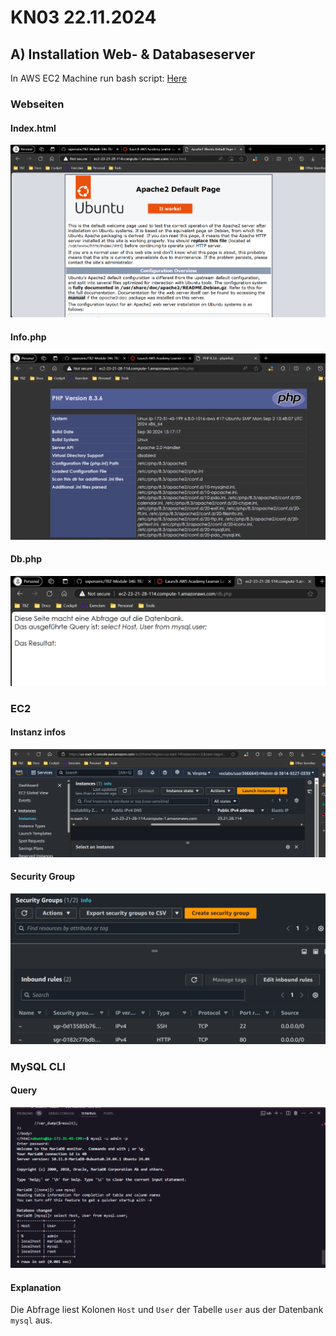 # KN03 22.11.2024

## A) Installation Web- & Databaseserver

In AWS EC2 Machine run bash script: [Here](https://github.com/sxpersxnic/m346/tree/main/KNs/03-IaaS-AWS/script.sh)

### Webseiten

#### Index.html

![index.html Seite](/m346-Cloud/Images/KN03/INDEX-HTML.png)

#### Info.php

![info.php Seite](/m346-Cloud/Images/KN03/INFO-PHP.png)

#### Db.php

![db.php Seite](/m346-Cloud/Images/KN03/DB-PHP.png)

### EC2

#### Instanz infos

![Instanz Details](/m346-Cloud/Images/KN03/INSTANCE-DETAILS.png)

#### Security Group

![Details Security group](/m346-Cloud/Images/KN03/SECURITY-GROUP.png)

### MySQL CLI

#### Query

![MySQL Query](/m346-Cloud/Images/KN03/MYSQL-QUERY.png)

#### Explanation

Die Abfrage liest Kolonen `Host` und `User` der Tabelle `user` aus der Datenbank `mysql` aus.
